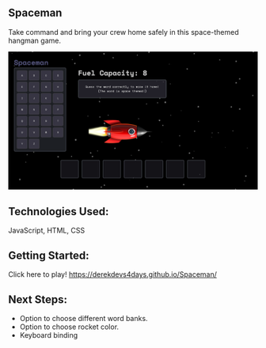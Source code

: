 ## Spaceman

 Take command and bring your crew home safely in this space-themed hangman game.

![](https://github.com/derekdevs4days/Spaceman/blob/main/assets/cover.png)

## Technologies Used:
JavaScript, HTML, CSS

## Getting Started: 
Click here to play! https://derekdevs4days.github.io/Spaceman/

## Next Steps:

- Option to choose different word banks.
- Option to choose rocket color.
- Keyboard binding
